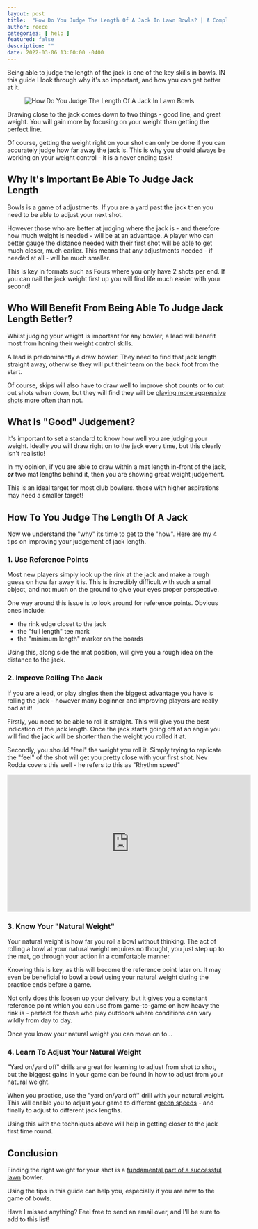 ```yaml
---
layout: post
title:  "How Do You Judge The Length Of A Jack In Lawn Bowls? | A Complete Guide"
author: reece
categories: [ help ]
featured: false
description: ""
date: 2022-03-06 13:00:00 -0400
---
```

    

<!-- wp:paragraph -->
<p xmlns="http://www.w3.org/1999/xhtml">Being able to judge the length of the jack is one of the key skills in bowls. IN this guide I look through why it's so important, and how you can get better at it.</p>
<!-- /wp:paragraph -->

<!-- wp:image {"id":511,"sizeSlug":"full","linkDestination":"none"} -->
<figure class="wp-block-image size-full"><img src="/img/posts/How-Do-You-Judge-The-Length-Of-A-Jack-In-Lawn-Bowls.jpg" alt="How Do You Judge The Length Of A Jack In Lawn Bowls" class="wp-image-511"/></figure>
<!-- /wp:image -->

<!-- wp:paragraph -->
<p>Drawing close to the jack comes down to two things - good line, and great weight. You will gain more by focusing on your weight than getting the perfect line.</p>
<!-- /wp:paragraph -->

<!-- wp:paragraph -->
<p>Of course, getting the weight right on your shot can only be done if you can accurately judge how far away the jack is. This is why you should always be working on your weight control - it is a never ending task!</p>
<!-- /wp:paragraph -->

<!-- wp:heading -->
<h2>Why It's Important Be Able To Judge Jack Length</h2>
<!-- /wp:heading -->

<!-- wp:paragraph -->
<p>Bowls is a game of adjustments. If you are a yard past the jack then you need to be able to adjust your next shot.</p>
<!-- /wp:paragraph -->

<!-- wp:paragraph -->
<p>However those who are better at judging where the jack is - and therefore how much weight is needed - will be at an advantage. A player who can better gauge the distance needed with their first shot will be able to get much closer, much earlier. This means that any adjustments needed - if needed at all - will be much smaller.</p>
<!-- /wp:paragraph -->

<!-- wp:paragraph -->
<p>This is key in formats such as Fours where you only have 2 shots per end. If you can nail the jack weight first up you will find life much easier with your second!</p>
<!-- /wp:paragraph -->

<!-- wp:heading -->
<h2>Who Will Benefit From Being Able To Judge Jack Length Better?</h2>
<!-- /wp:heading -->

<!-- wp:paragraph -->
<p>Whilst judging your weight is important for any bowler, a lead will benefit most from honing their weight control skills.</p>
<!-- /wp:paragraph -->

<!-- wp:paragraph -->
<p>A lead is predominantly a draw bowler. They need to find that jack length straight away, otherwise they will put their team on the back foot from the start.</p>
<!-- /wp:paragraph -->

<!-- wp:paragraph -->
<p>Of course, skips will also have to draw well to improve shot counts or to cut out shots when down, but they will find they will be <a href="https://www.jackhighbowls.com/help/how-to-play-the-yard-on-shot-in-bowls/">playing more aggressive shots</a> more often than not.</p>
<!-- /wp:paragraph -->

<!-- wp:heading -->
<h2>What Is "Good" Judgement?</h2>
<!-- /wp:heading -->

<!-- wp:paragraph -->
<p>It's important to set a standard to know how well you are judging your weight. Ideally you will draw right on to the jack every time, but this clearly isn't realistic!</p>
<!-- /wp:paragraph -->

<!-- wp:paragraph -->
<p>In my opinion, if you are able to draw within a mat length in-front of the jack, <em><strong>or</strong></em> two mat lengths behind it, then you are showing great weight judgement.</p>
<!-- /wp:paragraph -->

<!-- wp:paragraph -->
<p>This is an ideal target for most club bowlers. those with higher aspirations may need a smaller target!</p>
<!-- /wp:paragraph -->

<!-- wp:heading -->
<h2>How To You Judge The Length Of A Jack </h2>
<!-- /wp:heading -->

<!-- wp:paragraph -->
<p>Now we understand the "why" its time to get to the "how". Here are my 4 tips on improving your judgement of jack length.</p>
<!-- /wp:paragraph -->

<!-- wp:heading {"level":3} -->
<h3>1. Use Reference Points</h3>
<!-- /wp:heading -->

<!-- wp:paragraph -->
<p>Most new players simply look up the rink at the jack and make a rough guess on how far away it is. This is incredibly difficult with such a small object, and not much on the ground to give your eyes proper perspective.</p>
<!-- /wp:paragraph -->

<!-- wp:paragraph -->
<p>One way around this issue is to look around for reference points. Obvious ones include:</p>
<!-- /wp:paragraph -->

<!-- wp:list -->
<ul><li>the rink edge closet to the jack</li><li>the "full length" tee mark</li><li>the "minimum length" marker on the boards</li></ul>
<!-- /wp:list -->

<!-- wp:paragraph -->
<p>Using this, along side the mat position, will give you a rough idea on the distance to the jack.</p>
<!-- /wp:paragraph -->

<!-- wp:heading {"level":3} -->
<h3>2. Improve Rolling The Jack</h3>
<!-- /wp:heading -->

<!-- wp:paragraph -->
<p>If you are a lead, or play singles then the biggest advantage you have is rolling the jack - however many beginner and improving players are really bad at it!</p>
<!-- /wp:paragraph -->

<!-- wp:paragraph -->
<p>Firstly, you need to be able to roll it straight. This will give you the best indication of the jack length. Once the jack starts going off at an angle you will find the jack will be shorter than the weight you rolled it at.</p>
<!-- /wp:paragraph -->

<!-- wp:paragraph -->
<p>Secondly, you should "feel" the weight you roll it. Simply trying to replicate the "feel" of the shot will get you pretty close with your first shot. Nev Rodda covers this well - he refers to this as "Rhythm speed"</p>
<!-- /wp:paragraph -->

<!-- wp:html -->
<iframe width="560" height="315" src="https://www.youtube.com/embed/8Rga5p805mQ" title="YouTube video player" frameborder="0" allow="accelerometer; autoplay; clipboard-write; encrypted-media; gyroscope; picture-in-picture" allowfullscreen="allowfullscreen"></iframe>
<!-- /wp:html -->

<!-- wp:heading {"level":3} -->
<h3>3. Know Your "Natural Weight"</h3>
<!-- /wp:heading -->

<!-- wp:paragraph -->
<p>Your natural weight is how far you roll a bowl without thinking. The act of rolling a bowl at your natural weight requires no thought, you just step up to the mat, go through your action in a comfortable manner.</p>
<!-- /wp:paragraph -->

<!-- wp:paragraph -->
<p>Knowing this is key, as this will become the reference point later on. It may even be beneficial to bowl a bowl using your natural weight during the practice ends before a game. </p>
<!-- /wp:paragraph -->

<!-- wp:paragraph -->
<p>Not only does this loosen up your delivery, but it gives you a constant reference point which you can use from game-to-game on how heavy the rink is - perfect for those who play outdoors where conditions can vary wildly from day to day.</p>
<!-- /wp:paragraph -->

<!-- wp:paragraph -->
<p>Once you know your natural weight you can move on to...</p>
<!-- /wp:paragraph -->

<!-- wp:heading {"level":3} -->
<h3>4. Learn To Adjust Your Natural Weight</h3>
<!-- /wp:heading -->

<!-- wp:paragraph -->
<p>"Yard on/yard off" drills are great for learning to adjust from shot to shot, but the biggest gains in your game can be found in how to adjust from your natural weight.</p>
<!-- /wp:paragraph -->

<!-- wp:paragraph -->
<p>When you practice, use the "yard on/yard off" drill with your natural weight. This will enable you to adjust your game to different <a href="https://www.jackhighbowls.com/help/guide-to-lawn-bowl-green-speeds/">green speeds</a> - and finally to adjust to different jack lengths.</p>
<!-- /wp:paragraph -->

<!-- wp:paragraph -->
<p>Using this with the techniques above will help in getting closer to the jack first time round.</p>
<!-- /wp:paragraph -->

<!-- wp:heading -->
<h2>Conclusion</h2>
<!-- /wp:heading -->

<!-- wp:paragraph -->
<p>Finding the right weight for your shot is a <a href="https://www.jackhighbowls.com/help/5-fundamental-ways-to-improve-your-lawn-bowls-delivery/">fundamental part of a successful lawn</a> bowler. </p>
<!-- /wp:paragraph -->

<!-- wp:paragraph -->
<p>Using the tips in this guide can help you, especially if you are new to the game of bowls.</p>
<!-- /wp:paragraph -->

<!-- wp:paragraph -->
<p>Have I missed anything? Feel free to send an email over, and I'll be sure to add to this list!</p>
<!-- /wp:paragraph -->
    